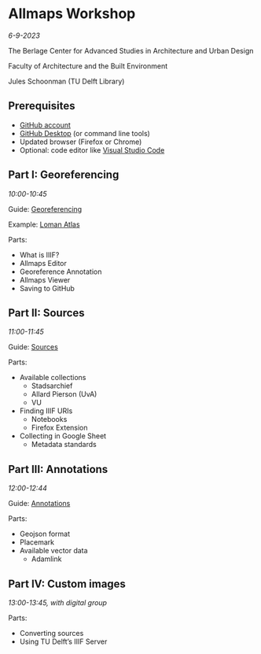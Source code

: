 # Allmaps Workshop
_6-9-2023_

The Berlage Center for Advanced Studies in Architecture and Urban Design

Faculty of Architecture and the Built Environment 

Jules Schoonman (TU Delft Library)

## Prerequisites
- [GitHub account](https://github.com)
- [GitHub Desktop](https://desktop.github.com) (or command line tools)
- Updated browser (Firefox or Chrome)
- Optional: code editor like [Visual Studio Code](https://code.visualstudio.com)

## Part I: Georeferencing
_10:00-10:45_

Guide: [Georeferencing](/GEOREFERENCING.md)

Example: [Loman Atlas](https://editor.allmaps.org/#/collection?url=https%3A%2F%2Ftheberlage.github.io%2Fiiif-manifests%2Fstadsarchief-amsterdam%2F10043%2Flomanatlas.json)

Parts:
- What is IIIF?
- Allmaps Editor
- Georeference Annotation
- Allmaps Viewer
- Saving to GitHub

## Part II: Sources
_11:00-11:45_

Guide: [Sources](/SOURCES.md)

Parts:
- Available collections
	- Stadsarchief
	- Allard Pierson (UvA)
	- VU
- Finding IIIF URIs
	- Notebooks
	- Firefox Extension
- Collecting in Google Sheet
	- Metadata standards

## Part III: Annotations
_12:00-12:44_

Guide: [Annotations](/ANNOTATIONS.md)
 
Parts:
- Geojson format
- Placemark
- Available vector data
	- Adamlink

## Part IV: Custom images
_13:00-13:45, with digital group_

Parts:
- Converting sources
- Using TU Delft’s IIIF Server

